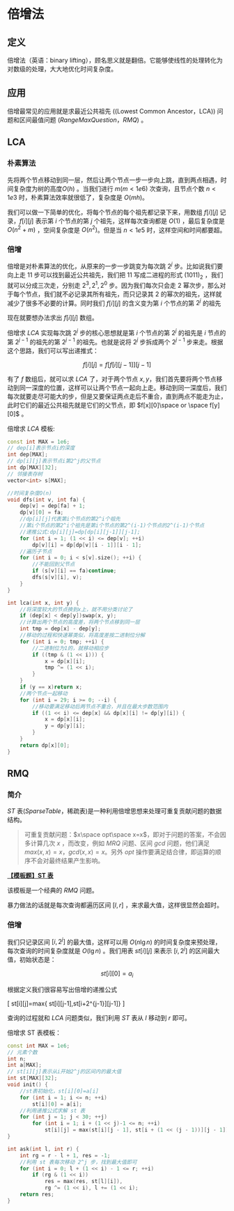 # 倍增法

## **定义**

倍增法（英语：binary lifting），顾名思义就是翻倍。它能够使线性的处理转化为对数级的处理，大大地优化时间复杂度。

## **应用**

倍增最常见的应用就是求最近公共祖先 \((Lowest Common Ancestor，LCA)\) 问题和区间最值问题 $(Range Max Question，RMQ)$ 。

## **LCA**

### **朴素算法**

先将两个节点移动到同一层，然后让两个节点一步一步向上跳，直到两点相遇，时间复杂度为树的高度$O(h)$ 。当我们进行 $m(m < 1e6)$ 次查询，且节点个数 $n < 1e3$ 时，朴素算法效率就很低了，复杂度是 $O(mh)$。

我们可以做一下简单的优化，将每个节点的每个祖先都记录下来，用数组 $f[i][j]$ 记录，$f[i][j]$ 表示第 $i$ 个节点的第 $j$ 个祖先，这样每次查询都是 $O(1)$ ，最后复杂度是 $O(n^2+m)$ ，空间复杂度是 $O(n^2)$。但是当 $n < 1e5$ 时，这样空间和时间都要超。


### **倍增**

倍增是对朴素算法的优化，从原来的一步一步跳变为每次跳 $2^j$ 步。比如说我们要向上走 $11$ 步可以找到最近公共祖先，我们把 $11$ 写成二进程的形式 $(1011)_2$ ，我们就可以分成三次走，分别走 $2^3,2^1,2^0$ 步。因为我们每次只会走 $2$ 幂次步，那么对于每个节点，我们就不必记录其所有祖先，而只记录其 $2$ 的幂次的祖先，这样就减少了很多不必要的计算。同时我们 $f[i][j]$ 的含义变为第 $i$ 个节点的第 $2^j$ 的祖先

现在就要想办法求出 $f[i][j]$ 数组。

倍增求 $LCA$ 实现每次跳 $2^j$ 步的核心思想就是第 $i$ 个节点的第 $2^j$ 的祖先是 $i$ 节点的第 $2^{j-1}$ 的祖先的第 $2^{j-1}$ 的祖先。也就是说将 $2^j$ 步拆成两个 $2^{j - 1}$ 步来走。根据这个思路，我们可以写出递推式：

$$
f[i][j]=f[f[i][j-1]][j-1]
$$

有了 $f$ 数组后，就可以求 $LCA$ 了，对于两个节点 $x,y$，我们首先要将两个节点移动到同一深度的位置，这样可以让两个节点一起向上走。移动到同一深度后，我们每次就要走尽可能大的步，但是又要保证两点走后不重合，直到两点不能走为止，此时它们的最近公共祖先就是它们的父节点，即 $f[x][0]\space or \space f[y][0]$ 。

倍增求 $LCA$ 模板:

```cpp
const int MAX = 1e6;
// dep[i]表示节点i的深度
int dep[MAX];
// dp[i][j]表示节点i第2^j的父节点
int dp[MAX][32];
// 邻接表存树
vector<int> s[MAX];

//时间复杂度O(n)
void dfs(int v, int fa) {
    dep[v] = dep[fa] + 1;
    dp[v][0] = fa;
    //dp[i][j]代表第i个节点的第2^i个祖先
    //第i个节点的第2^i个祖先是第i个节点的第2^(i-1)个节点的2^(i-1)个节点
    //递推公式:dp[i][j]=dp[dp[i][j-1]][j-1];
    for (int i = 1; (1 << i) <= dep[v]; ++i)
        dp[v][i] = dp[dp[v][i - 1]][i - 1];
    //遍历子节点
    for (int i = 0; i < s[v].size(); ++i) {
        //不能回到父节点
        if (s[v][i] == fa)continue;
        dfs(s[v][i], v);
    }
}

int lca(int x, int y) {
    //将深度较大的节点换到x上，就不用分类讨论了
    if (dep[x] < dep[y])swap(x, y);
    //计算出两个节点的高度差，将两个节点移到同一层
    int tmp = dep[x] - dep[y];
    //移动的过程和快速幂类似，将高度差按二进制位分解
    for (int i = 0; tmp; ++i) {
        //二进制位为1的，就移动相应步
        if ((tmp & (1 << i))) {
            x = dp[x][i];
            tmp ^= (1 << i);
        }
    }
    if (y == x)return x;
    //两个节点一起移动
    for (int i = 29; i >= 0; --i) {
        //移动要满足移动后两节点不重合，并且在最大步数范围内
        if ((1 << i) <= dep[x] && dp[x][i] != dp[y][i]) {
            x = dp[x][i];
            y = dp[y][i];
        }
    }
    return dp[x][0];
}
```

## **RMQ**

### **简介**

$ST$ 表($Sparse Table$，稀疏表)是一种利用倍增思想来处理可重复贡献问题的数据结构。

>可重复贡献问题：$x\space opt\space x=x$，即对于问题的答案，不会因多计算几次 $x$ ，而改变，例如 $MRQ$ 问题、区间 $gcd$ 问题，他们满足 $max(x,x)=x$，$gcd(x,x)=x$。另外 $opt$ 操作要满足结合律，即运算的顺序不会对最终结果产生影响。

**[【模板题】ST 表](https://www.luogu.com.cn/problem/P3865)**

该模板是一个经典的 $RMQ$ 问题。

暴力做法的话就是每次查询都遍历区间 $[l,r]$ ，来求最大值，这样很显然会超时。

### **倍增**

我们只记录区间 $[i,2^j]$ 的最大值，这样可以用 $O(n\lg n)$ 的时间复杂度来预处理，每次查询的时间复杂度就是 $O(\lg n)$ 。我们用表 $st[i][j]$ 来表示 $[i,2^j]$ 的区间最大值，初始状态是：

$$
st[i][0]=a_i
$$

根据定义我们很容易写出倍增的递推公式

\[
st[i][j]=max\{ st[i][j-1],st[i+2^{j-1}][j-1]\}
\]

查询的过程就和 $LCA$ 问题类似，我们利用 $ST$ 表从 $l$ 移动到 $r$ 即可。

倍增求 ST 表模板：

```cpp
const int MAX = 1e6;
// 元素个数
int n;
int a[MAX];
// st[i][j]表示从i开始2^j的区间内的最大值
int st[MAX][32];
void init() {
    //st表初始化，st[i][0]=a[i]
    for (int i = 1; i <= n; ++i) 
        st[i][0] = a[i];
    //利用递推公式求解 st 表
    for (int j = 1; j < 30; ++j) 
        for (int i = 1; i + (1 << j)-1 <= n; ++i) 
            st[i][j] = max(st[i][j - 1], st[i + (1 << (j - 1))][j - 1]);
}

int ask(int l, int r) {
    int rg = r - l + 1, res = -1;
    //利用 st 表每次移动 2^j 步，找到最大值即可
    for (int i = 0; l + (1 << i) - 1 <= r; ++i) 
        if (rg & (1 << i)) 
            res = max(res, st[l][i]),
            rg ^= (1 << i), l += (1 << i);
    return res;
}
```
